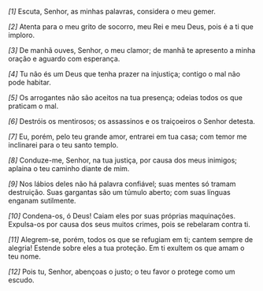*[1]* Escuta, Senhor, as minhas palavras, considera o meu gemer.

*[2]* Atenta para o meu grito de socorro, meu Rei e meu Deus, pois é a ti que imploro.

*[3]* De manhã ouves, Senhor, o meu clamor; de manhã te apresento a minha oração e aguardo com esperança.

*[4]* Tu não és um Deus que tenha prazer na injustiça; contigo o mal não pode habitar.

*[5]* Os arrogantes não são aceitos na tua presença; odeias todos os que praticam o mal.

*[6]* Destróis os mentirosos; os assassinos e os traiçoeiros o Senhor detesta.

*[7]* Eu, porém, pelo teu grande amor, entrarei em tua casa; com temor me inclinarei para o teu santo templo.

*[8]* Conduze-me, Senhor, na tua justiça, por causa dos meus inimigos; aplaina o teu caminho diante de mim.

*[9]* Nos lábios deles não há palavra confiável; suas mentes só tramam destruição. Suas gargantas são um túmulo aberto; com suas línguas enganam sutilmente.

*[10]* Condena-os, ó Deus! Caiam eles por suas próprias maquinações. Expulsa-os por causa dos seus muitos crimes, pois se rebelaram contra ti.

*[11]* Alegrem-se, porém, todos os que se refugiam em ti; cantem sempre de alegria! Estende sobre eles a tua proteção. Em ti exultem os que amam o teu nome.

*[12]* Pois tu, Senhor, abençoas o justo; o teu favor o protege como um escudo.

